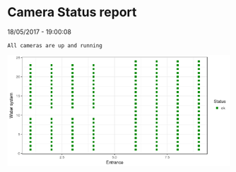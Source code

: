 Camera Status report
================
18/05/2017 - 19:00:08

    All cameras are up and running

![](camreport_files/figure-markdown_github/unnamed-chunk-2-1.png)

